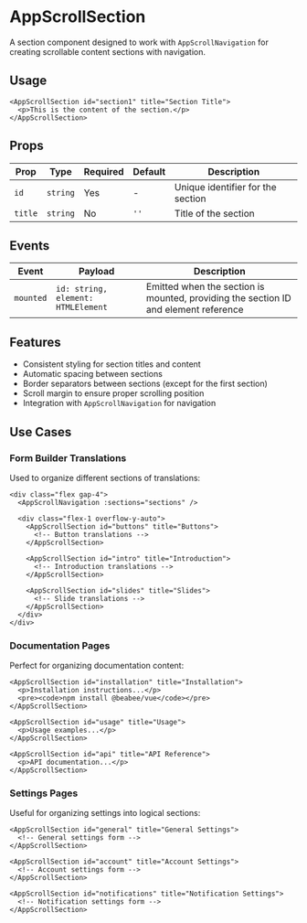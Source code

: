 # AppScrollSection

A section component designed to work with `AppScrollNavigation` for creating scrollable content sections with navigation.

## Usage

```vue
<AppScrollSection id="section1" title="Section Title">
  <p>This is the content of the section.</p>
</AppScrollSection>
```

## Props

| Prop    | Type     | Required | Default | Description                       |
| ------- | -------- | -------- | ------- | --------------------------------- |
| `id`    | `string` | Yes      | -       | Unique identifier for the section |
| `title` | `string` | No       | `''`    | Title of the section              |

## Events

| Event     | Payload                            | Description                                                                         |
| --------- | ---------------------------------- | ----------------------------------------------------------------------------------- |
| `mounted` | `id: string, element: HTMLElement` | Emitted when the section is mounted, providing the section ID and element reference |

## Features

- Consistent styling for section titles and content
- Automatic spacing between sections
- Border separators between sections (except for the first section)
- Scroll margin to ensure proper scrolling position
- Integration with `AppScrollNavigation` for navigation

## Use Cases

### Form Builder Translations

Used to organize different sections of translations:

```vue
<div class="flex gap-4">
  <AppScrollNavigation :sections="sections" />
  
  <div class="flex-1 overflow-y-auto">
    <AppScrollSection id="buttons" title="Buttons">
      <!-- Button translations -->
    </AppScrollSection>
    
    <AppScrollSection id="intro" title="Introduction">
      <!-- Introduction translations -->
    </AppScrollSection>
    
    <AppScrollSection id="slides" title="Slides">
      <!-- Slide translations -->
    </AppScrollSection>
  </div>
</div>
```

### Documentation Pages

Perfect for organizing documentation content:

```vue
<AppScrollSection id="installation" title="Installation">
  <p>Installation instructions...</p>
  <pre><code>npm install @beabee/vue</code></pre>
</AppScrollSection>

<AppScrollSection id="usage" title="Usage">
  <p>Usage examples...</p>
</AppScrollSection>

<AppScrollSection id="api" title="API Reference">
  <p>API documentation...</p>
</AppScrollSection>
```

### Settings Pages

Useful for organizing settings into logical sections:

```vue
<AppScrollSection id="general" title="General Settings">
  <!-- General settings form -->
</AppScrollSection>

<AppScrollSection id="account" title="Account Settings">
  <!-- Account settings form -->
</AppScrollSection>

<AppScrollSection id="notifications" title="Notification Settings">
  <!-- Notification settings form -->
</AppScrollSection>
``` 
